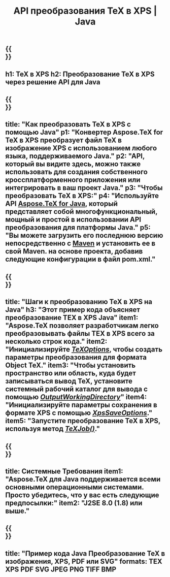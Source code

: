 ﻿---
translation: true
template: /_templates/_conversion-child-java.md
title: API преобразования TeX в XPS | Java
description: Функциональность преобразования TeX в XPS. Интегрируйте эту локальную библиотеку Java в свой проект или используйте кроссплатформенные приложения для преобразования TeX в XPS.
keywords: tex to xps api java, интеграция tex2xps
url: /java/conversion/tex-to-xps/
family: tex
platformtag: java
feature: conversion
informat: TEX
outformat: XPS
otherformats: BMP PNG JPEG TIFF PDF SVG
---

{{<section banner>}}
---
h1: TeX в XPS
h2: Преобразование TeX в XPS через решение API для Java
---

{{<section overview>}}
---
title: "Как преобразовать TeX в XPS с помощью Java"
p1: "Конвертер Aspose.TeX for TeX в XPS преобразует файл TeX в изображение XPS с использованием любого языка, поддерживаемого Java."
p2: "API, который вы видите здесь, можно также использовать для создания собственного кроссплатформенного приложения или интегрировать в ваш проект Java."
p3: "Чтобы преобразовать TeX в XPS:"
p4: "Используйте API [Aspose.TeX for Java](https://products.aspose.com/tex/java), который представляет собой многофункциональный, мощный и простой в использовании API преобразования для платформы Java."
p5: "Вы можете загрузить его последнюю версию непосредственно с [Maven](https://repository.aspose.com/webapp/#/artifacts/browse/tree/General/repo/com/aspose/aspose-tex) и установить ее в свой Maven. на основе проекта, добавив следующие конфигурации в файл pom.xml."
---

{{<section feature1>}}
---
title: "Шаги к преобразованию TeX в XPS на Java"
h3: "Этот пример кода объясняет преобразование TEX в XPS Java"
item1: "Aspose.TeX позволяет разработчикам легко преобразовывать файлы TEX в XPS всего за несколько строк кода."
item2: "Инициализируйте [*TeXOptions*](https://reference.aspose.com/tex/java/com.aspose.tex/TeXOptions), чтобы создать параметры преобразования для формата Object TeX."
item3: "Чтобы установить пространство или область, куда будет записываться вывод TeX, установите системный рабочий каталог для вывода с помощью [*OutputWorkingDirectory*](https://reference.aspose.com/tex/java/com.aspose.tex/TeXOptions#getOutputWorkingDirectory--)"
item4: "Инициализируйте параметры сохранения в формате XPS с помощью [*XpsSaveOptions*](https://reference.aspose.com/tex/java/com.aspose.tex.rendering/XpsSaveOptions)."
item5: "Запустите преобразование TeX в XPS, используя метод [*TeXJob()*](https://reference.aspose.com/tex/java/com.aspose.tex/TeXJob)."
---

{{<section feature2>}}
---
title: Системные Требования
item1: "Aspose.TeX для Java поддерживается всеми основными операционными системами. Просто убедитесь, что у вас есть следующие предпосылки:"
item2: "J2SE 8.0 (1.8) или выше."
---

{{<section widget>}}
---
title: "Пример кода Java Преобразование TeX в изображения, XPS, PDF или SVG"
formats: TEX XPS PDF SVG JPEG PNG TIFF BMP
---